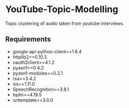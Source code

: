 # YouTube-Topic-Modelling
Topic clustering of audio taken from youtube interviews.

## Requirements
* google-api-python-client==1.6.4
* httplib2==0.10.3
* oauth2client==4.1.2
* pyasn1==0.4.2
* pyasn1-modules==0.2.1
* rsa==3.4.2
* six==1.11.0
* SpeechRecognition==3.8.1
* tqdm==4.19.5
* uritemplate==3.0.0
